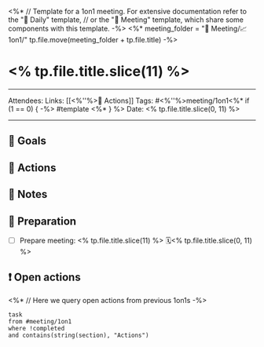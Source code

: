 <%* 
	// Template for a 1on1 meeting. For extensive documentation refer to the "📓 Daily" template, 
	// or the "👥 Meeting"  template, which share some components with this template.
-%>
<%*
	meeting_folder = "👥 Meeting/📈 1on1/"
	tp.file.move(meeting_folder + tp.file.title)
-%>
# <% tp.file.title.slice(11) %>

---

Attendees: 
Links: [[<%''%>🏃 Actions]]
Tags: #<%''%>meeting/1on1<%* if (1 == 0) { -%> #template <%* } %>
Date: <% tp.file.title.slice(0, 11) %>

---

## 🎯 Goals



## 🏃 Actions



## 📝 Notes



## 🧐 Preparation

- [ ] Prepare meeting: <% tp.file.title.slice(11) %> 🗓<% tp.file.title.slice(0, 11) %>


## ❗️ Open actions

<%*
	// Here we query open actions from previous 1on1s
-%>
```dataview
task
from #meeting/1on1 
where !completed
and contains(string(section), "Actions")
```
